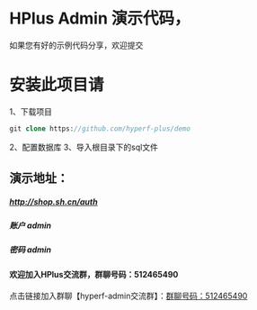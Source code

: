 # HPlus Admin  演示代码，
如果您有好的示例代码分享，欢迎提交

# 安装此项目请
1、下载项目
```php
git clone https://github.com/hyperf-plus/demo
```
2、配置数据库
3、导入根目录下的sql文件

## 演示地址：
##### <a href="http://shop.sh.cn/auth">http://shop.sh.cn/auth</a>
##### 账户 admin
##### 密码 admin

#### 欢迎加入HPlus交流群，群聊号码：512465490
点击链接加入群聊【hyperf-admin交流群】：<a href="https://qm.qq.com/cgi-bin/qm/qr?k=pCkT8bLR-scfzGhiLYAu2AuEu5pzOfdD&authKey=0L9w5QrmZJQpDdaH9R5WpPK5mUPyh1RiM3nqcRggpMpM8heAgBBXWdzuk9zkyRko&noverify=0">群聊号码：512465490</a>
